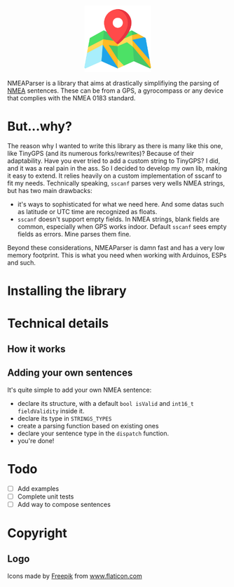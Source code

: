 <p align="center">
	<img src="logo.svg" width="30%">
</p>

NMEAParser is a library that aims at drastically simplifiying the parsing of [NMEA](https://www.wikiwand.com/en/NMEA_0183) sentences. These can be from a GPS, a gyrocompass or any device that complies with the NMEA 0183 standard.

# But...why?

The reason why I wanted to write this library as there is many like this one, like TinyGPS (and its numerous forks/rewrites)? Because of their adaptability. Have you ever tried to add a custom string to TinyGPS? I did, and it was a real pain in the ass. So I decided to develop my own lib, making it easy to extend. It relies heavily on a custom implementation of sscanf to fit my needs. Technically speaking, `sscanf`
parses very wells NMEA strings, but has two main drawbacks:
- it's ways to sophisticated for what we need here. And some datas such as latitude or UTC time are recognized as floats.
- `sscanf` doesn't support empty fields. In NMEA strings, blank fields are common, especially when GPS works indoor. Default `sscanf` sees empty fields as errors. Mine parses them fine.

Beyond these considerations, NMEAParser is damn fast and has a very low memory footprint. This is what you need when working with Arduinos, ESPs and such.

# Installing the library
# Technical details
## How it works
## Adding your own sentences

It's quite simple to add your own NMEA sentence:
- declare its structure, with a default `bool isValid` and `int16_t fieldValidity` inside it.
- declare its type in `STRINGS_TYPES`
- create a parsing function based on existing ones
- declare your sentence type in the `dispatch` function.
- you're done!

# Todo
- [ ] Add examples
- [ ] Complete unit tests
- [ ] Add way to compose sentences

# Copyright
## Logo
Icons made by <a href="https://www.flaticon.com/authors/freepik" title="Freepik">Freepik</a> from <a href="https://www.flaticon.com/" title="Flaticon">www.flaticon.com</a>
